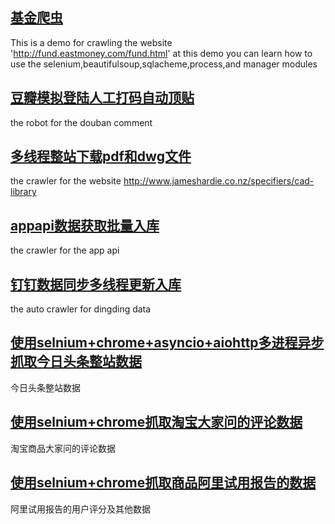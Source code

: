 
## [基金爬虫](https://github.com/shisiying/crawer_python/blob/master/crawl_fund/Spiders/FundDetail.py)

This is a demo for crawling the website 'http://fund.eastmoney.com/fund.html'
at this demo you can learn how to use the selenium,beautifulsoup,sqlacheme,process,and manager modules

## [豆瓣模拟登陆人工打码自动顶贴](https://github.com/shisiying/crawer_python/blob/master/doubandingtie/login_douban.py)

the robot for the douban comment

## [多线程整站下载pdf和dwg文件](https://github.com/shisiying/crawer_python/blob/master/pdfdownload/pdfdown_mutiprocess.py)

the crawler for the website http://www.jameshardie.co.nz/specifiers/cad-library

## [appapi数据获取批量入库](https://github.com/shisiying/crawer_python/blob/master/appdata/crawlinfo.py)
the crawler for the app api

## [钉钉数据同步多线程更新入库](https://github.com/shisiying/crawer_python/blob/master/dingding/main.py)
the auto crawler for dingding data

## [使用selnium+chrome+asyncio+aiohttp多进程异步抓取今日头条整站数据](https://github.com/shisiying/crawer_python/blob/master/aiohttptoutiao/toutiao.py)
今日头条整站数据

## [使用selnium+chrome抓取淘宝大家问的评论数据](https://github.com/shisiying/crawer_python/tree/master/crawlDajiawen)
淘宝商品大家问的评论数据

## [使用selnium+chrome抓取商品阿里试用报告的数据](https://github.com/shisiying/crawer_python/tree/master/alishiyong)
阿里试用报告的用户评分及其他数据
